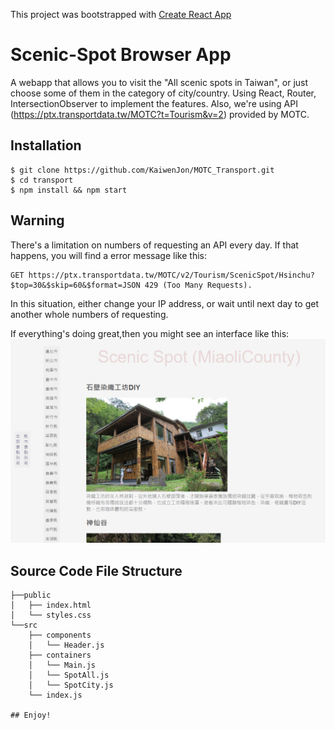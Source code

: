 This project was bootstrapped with [Create React App](https://github.com/facebook/create-react-app)

# Scenic-Spot Browser App
A webapp that allows you to visit the "All scenic spots in Taiwan", or just choose some of them in the category of city/country.
Using React, Router, IntersectionObserver to implement the features.
Also, we're using API (https://ptx.transportdata.tw/MOTC?t=Tourism&v=2) provided by MOTC.

## Installation

```shell
$ git clone https://github.com/KaiwenJon/MOTC_Transport.git
$ cd transport
$ npm install && npm start 
```

## Warning
There's a limitation on numbers of requesting an API every day.
If that happens, you will find a error message like this: 
```shell
GET https://ptx.transportdata.tw/MOTC/v2/Tourism/ScenicSpot/Hsinchu?$top=30&$skip=60&$format=JSON 429 (Too Many Requests).
```
In this situation, either change your IP address, or wait until next day to get another whole numbers of requesting.

If everything's doing great,then you might see an interface like this:
![image](https://github.com/KaiwenJon/MOTC_Transport/blob/6a0fd192a74924c8eb2398d6fb13b4f593b52648/scenic_Spot.png)

## Source Code File Structure
```
├──public
│   ├── index.html
│   └── styles.css
└──src
    ├── components
    │   └── Header.js
    ├── containers
    │   └── Main.js
    │   └── SpotAll.js
    │   └── SpotCity.js
    └── index.js

## Enjoy!
